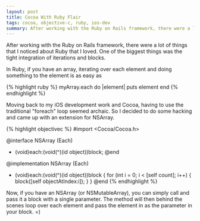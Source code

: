 ```yaml
---
layout: post
title: Cocoa With Ruby Flair
tags: cocoa, objective-c, ruby, ios-dev
summary: After working with the Ruby on Rails framework, there were a lot of things that I noticed about Ruby that I loved.  One of the biggest things was the tight integration of iterations and blocks.  So I gave Cocoa some Ruby flair.
---
```

After working with the Ruby on Rails framework, there were a lot of things that I noticed about Ruby that I loved.  One of the biggest things was the tight integration of iterations and blocks.

In Ruby, if you have an array, iterating over each element and doing something to the element is as easy as

{% highlight ruby %}
myArray.each do |element|
    puts element
end
{% endhighlight %}

Moving back to my iOS development work and Cocoa, having to use the traditional "foreach" loop seemed archaic.  So I decided to do some hacking and came up with an extension for NSArray.

{% highlight objectivec %}
#import <Cocoa/Cocoa.h>

@interface NSArray (Each) 
- (void)each:(void(^)(id object))block;
@end

@implementation NSArray (Each)
- (void)each:(void(^)(id object))block {
	for (int i = 0; i < [self count]; i++) {
		block([self objectAtIndex:i]);
	}
}
@end
{% endhighlight %}

Now, if you have an NSArray (or NSMutableArray), you can simply call and pass it a block with a single parameter.  The method will then behind the scenes loop over each element and pass the element in as the parameter in your block. =)